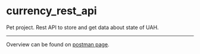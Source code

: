 # currency_rest_api
Pet project. Rest API to store and get data about state of UAH.
***
Overview can be found on [postman page](https://documenter.getpostman.com/view/12920609/TWDRtzuv#f4869768-3a2f-488a-b69d-f29c129708c7).

